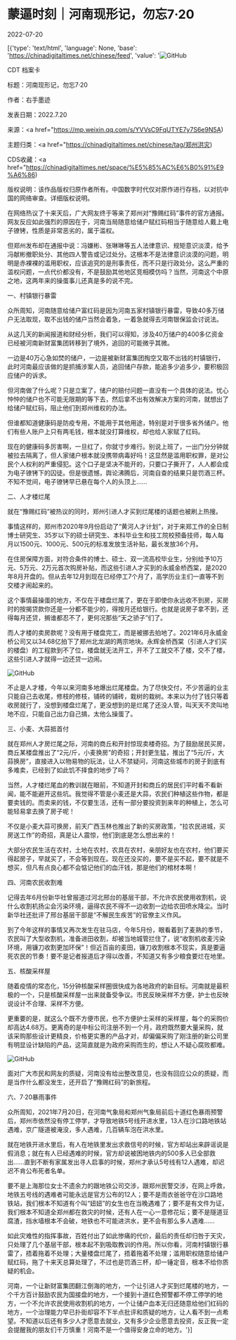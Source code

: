 # 蒙逼时刻｜河南现形记，勿忘7·20

2022-07-20

[{'type': 'text/html', 'language': None, 'base': 'https://chinadigitaltimes.net/chinese/feed', 'value': '![GitHub](https://chinadigitaltimes.net/chinese/files/2022/07/post-684575-62d84138100d9.)



CDT 档案卡

标题：河南现形记，勿忘7·20

作者：右手墨迹

发表日期：2022.7.20

来源：<a href="https://mp.weixin.qq.com/s/YVVsC9FqUTYE7y7S6e9N5A)

主题归类：<a href="https://chinadigitaltimes.net/chinese/tag/郑州洪灾)

CDS收藏：<a href="https://chinadigitaltimes.net/space/%E5%85%AC%E6%B0%91%E9%A6%86)

版权说明：该作品版权归原作者所有。中国数字时代仅对原作进行存档，以对抗中国的网络审查。详细版权说明。





在网络热议了十来天后，广大网友终于等来了郑州对“豫赐红码”事件的官方通报。网友反应如此强烈的原因在于，河南当局随意给储户赋红码相当于随意给人戴上电子镣铐，性质是非常恶劣的，属于滥权。

但郑州发布却在通报中说：冯嫌彬、张琳琳等五人法律意识、规矩意识淡漠，给予冯献彬撤职处分、其他四人警告或记过处分。这根本不是法律意识淡漠的问题，明明是赤裸裸的滥用职权，应该追究的是刑事责任，而不只是行政处分。这么严重的滥权问题，一点代价都没有，不是鼓励其他地区竞相模仿吗？当然，河南这个中原之地，这两年来的操蛋事儿还真是多的说不完。

一、村镇银行暴雷

众所周知，河南随意给储户富红码是因为河南五家村镇银行暴雷，导致40多万储户无法取现，取不出钱的储户当然会着急，一着急就得去河南银保监会讨说法。

从这几天的新闻报道和财经分析，我们可以得知，涉及40万储户的400多亿资金已经被河南新财富集团转移到了境外，追回的可能微乎其微。

一边是40万心急如焚的储户，一边是被新财富集团掏空又取不出钱的村镇银行，此时河南最应该做的是抓捕涉案人员，追回储户存款，能追多少追多少，要积极回应储户的诉求。

但河南做了什么呢？只是立案了，储户的赔付问题一直没有一个具体的说法。忧心忡忡的储户也不可能无限期的等下去，然后拿不出有效解决方案的河南，就想出了给储户赋红码，阻止他们到郑州维权的办法。

但谁都知道健康码是防疫专用，不能用于其他用途，特别是对于很多省外储户。他们有些人账户上只有两毛钱，根本就没打算维权，却也给人家赋了红码。

现在的健康码多厉害啊，一旦红了，你就寸步难行。别说上班了，一出门分分钟就被拉去隔离了，但人家储户根本就没携带病毒好吗！这显然是滥用职权罪，是对公民个人权利的严重侵犯。这个口子是坚决不能开的，只要口子撕开了，人人都会成为电子镣铐下的囚徒。但是很遗憾，舆论沸腾后，河南自查的结果只是罚酒三杯。不知不觉间，电子镣铐早已悬在每个人的头顶上……

二、人才楼烂尾

就在“豫赐红码”被热议的同时，郑州引进人才买到烂尾楼的话题也被刷上热搜。

事情这样的，郑州市2020年9月份启动了“黄河人才计划”，对于来郑工作的全日制博士研究生、35岁以下的硕士研究生、本科毕业生和技工院校预备技师，每人每月以1500元、1000元、500元的标准发放生活补贴，最长发放36个月。

在住房保障方面，对符合条件的博士、硕士、双一流高校毕业生，分别给予10万元、5万元、2万元首次购房补贴，而这些引进人才买到的永威金桥西棠，是2020年8月开盘的。但从去年12月到现在已经停工7个月了，高学历业主们一直等不到交楼才闹起来的。

这个事情最操蛋的地方，不仅在于楼盘烂尾了，更在于即使你永远收不到房，买房时的按揭贷款你还是一分都不能少的，得按月还给银行。也就是说房子拿不到，还得每月还贷，搁谁都忍不了，更何况那些“天之骄子”们了。

而人才楼的卖房款呢？没有用于楼盘完工，而是被挪去拍地了。2021年6月永威金桥公司又以34.68亿拍下了郑州北龙湖的两宗地块。永辉金桥西棠（引进人才们买的楼盘）的工程款到不了位，楼盘就无法开工，开不了工就交不了楼，交不了楼，这些引进人才就得一边还贷一边闹。

![GitHub](https://chinadigitaltimes.net/chinese/files/2022/07/post-684575-62d841381c6fe.)

不止是人才楼，今年以来河南多地爆出烂尾楼盘。为了尽快交付，不少苦逼的业主只能自己去收尾，修枝的修枝，铺砖的铺砖，栽树的栽树。本来以为付了钱只等着收房就行了，没想到楼盘烂尾了，更没想到的是烂尾了还没人管，叫天天不灵叫地地不应，只能自己出力自己搞，太他么操蛋了。

三、小麦、大蒜抵首付

就在郑州人才房烂尾之际，河南的商丘和开封惊现卖楼奇招。为了鼓励居民买房，商丘某楼盘推出了“2元/斤，小麦换房”的奇招；开封更生猛，推出了“5元/斤，大蒜换房”，直接进入以物易物的玩法，让人不禁疑问，河南这些城市的房子到底有多难卖，已经到了如此饥不择食的地步了吗？

当然，人才楼烂尾血的教训就在眼前，不知道开封和商丘的居民们平时看不看新闻，能不能避开这些坑。我觉得不管是小麦还是大蒜，农民们种植这些作物，都是要卖钱的。而卖来的钱，不仅要生活，还有一部分要投资到来年的种植上，怎么可能轻易拿去换了房子呢！

不仅是小麦大蒜可换房，前天广西玉林也推出了新的买房政策，“拉农民进城，买房送工作”的奇招，真是让人震惊，他们到底是怎么想出来的！

大部分农民生活在农村，土地在农村，农具在农村，亲朋好友也在农村，他们要买得起房子，早就买了，不会等到现在。现在还没买的，要不是买不起，要不就是不想买，但凡有点良心都不会惦记他们的血汗钱，那是他们的棺材本啊！

四、河南农民收割难

记得去年6月份新华社曾报道过河北邢台的基层干部，不允许农民使用收割机，说什么收割机扬尘会污染环境，逼得农民不得不一边收割一边给农田喷水降尘。当时新华社还批评了邢台基层干部是“不解民生疾苦”的官僚主义作风。

到了今年这样的事情又再次发生在驻马店，今年5月份，眼看着到了麦熟的季节，农民叫了大型收割机，准备进田收割，却被当地城管拦住了，说“收割机收麦污染环境，用镰刀收割更加环保”！但近百亩的麦田，镰刀收割根本不现实，真是要逼死农民的节奏！要不是记者报道后才得以改善，不知道又有多少粮食要烂在地里。

五、核酸采样屋

随着疫情的常态化，15分钟核酸采样圈很快成为各地政府的新目标。河南就是最积极的一个，只是核酸采样屋一出来就备受争议。市民反映采样不方便，护士也反映说设计不合理、采样不方便。

更重要的是，就这么个既不方便市民，也不方便护士采样的采样屋，每个的采购价却高达4.68万。更离奇的是中标公司注册不到一个月，政府既然要大量采购，就该采购那些设计更精良，价格更实惠的产品才对，却偏偏采购了刚注册的新公司里有明显设计缺陷的产品，这简直就是为政府采购而生的，想让人不疑心腐败都难。

![GitHub](https://chinadigitaltimes.net/chinese/files/2022/07/post-684575-62d8413825f3c.)

面对广大市民和网友的质疑，河南没有给出整改意见，也没有回应公众的质疑，而是当作什么都没发生，还开启了“豫赐红码”的新旅程。

六、7·20暴雨事件

众所周知，2021年7月20日，在河南气象局和郑州气象局前后十道红色暴雨预警后，郑州市依然没有停工停学，才导致地铁5号线开进水里，13人在沙口路地铁站遇难，京广隧道被淹没，多人遇难，几百辆车泡在洪水里。

就在地铁开进水里后，有人在地铁里发出求救信号的时候，官方却站出来辟谣说是假消息；就在有人已经遇难的时候，官方却说被困地铁内的500多人已全部救出……直到不断有家属发出寻人启事的时候，郑州才承认5号线有12人遇难，却迟迟不肯公布死者名单。

要不是上海那位女士不遗余力的跟地铁公司交涉，跟郑州民警交涉，在网上呼救，地铁五号线的遇难者可能永远是官方公布的12人；要不是雨衣爸爸守在沙口路地铁站，我们根本不知道有个叫“妞妞”的女生也在当晚遇难了；要不是有文件为证，我们根本不知道全郑州都在救灾的时候，还有人在一心一意修花坛；要不是隧道豆腐渣，挡水墙根本不会破，地铁也不可能进洪水，更不会有那么多人遇难……

如此灾难性的指挥事故，百姓付出了如此惨痛的代价，最后的责任却归咎于天灾，只处理了几个基层干部，根本起不到吸取教训的作用。所以你看，河南村镇银行暴雷了，捂着拖着不处理；大量楼盘烂尾了，捂着拖着不处理；滥用职权随意给储户赋红码，拖了十来天总算处理了，不过也是罚酒三杯，却一锤定音，根本不给你质疑的机会。

河南，一个让新财富集团翻江倒海的地方，一个让引进人才买到烂尾楼的地方，一个千方百计鼓励农民为国接盘的地方，一个接到十道红色预警都不停工停学的地方，一个不允许农民使用收割机的地方，一个让储户血本无归还随意给他们红码的地方，一个治理能力早已扑街却容不下半点批评和质疑的地方，让人看不到一点希望。不知道以后还有多少人才愿意去就业，又有多少企业愿意去投资，反正我一定会提醒我的朋友们千万慎重！河南不是一个值得安身立命的地方。'}]